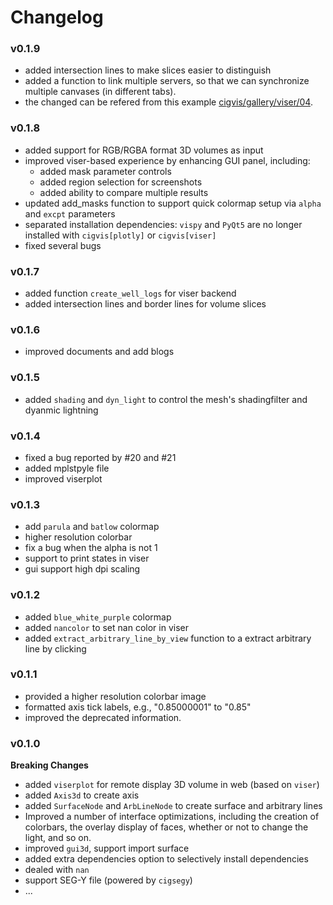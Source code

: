 # Changelog


### v0.1.9

- added intersection lines to make slices easier to distinguish
- added a function to link multiple servers, so that we can synchronize multiple canvases (in different tabs).
- the changed can be refered from this example [cigvis/gallery/viser/04](https://cigvis.readthedocs.io/en/latest/gallery/viser/04_comparison.html#sphx-glr-gallery-viser-04-comparison-py).


### v0.1.8

- added support for RGB/RGBA format 3D volumes as input
- improved viser-based experience by enhancing GUI panel, including:
    - added mask parameter controls
    - added region selection for screenshots
    - added ability to compare multiple results
- updated add_masks function to support quick colormap setup via `alpha` and `excpt` parameters
- separated installation dependencies: `vispy` and `PyQt5` are no longer installed with `cigvis[plotly]` or `cigvis[viser]`
- fixed several bugs


### v0.1.7

- added function `create_well_logs` for viser backend
- added intersection lines and border lines for volume slices


### v0.1.6

- improved documents and add blogs


### v0.1.5

- added `shading` and `dyn_light` to control the mesh's shadingfilter and dyanmic lightning


### v0.1.4

- fixed a bug reported by #20 and #21
- added mplstpyle file
- improved viserplot


### v0.1.3

- add `parula` and `batlow` colormap
- higher resolution colorbar
- fix a bug when the alpha is not 1
- support to print states in viser
- gui support high dpi scaling

### v0.1.2

- added `blue_white_purple` colormap
- added `nancolor` to set nan color in viser
- added `extract_arbitrary_line_by_view` function to a extract arbitrary line by clicking


### v0.1.1

- provided a higher resolution colorbar image
- formatted axis tick labels, e.g., "0.85000001" to "0.85"
- improved the deprecated information.


### v0.1.0

**Breaking Changes**

- added `viserplot` for remote display 3D volume in web (based on `viser`)
- added `Axis3d` to create axis
- added `SurfaceNode` and `ArbLineNode` to create surface and arbitrary lines
- Improved a number of interface optimizations, including the creation of colorbars, the overlay display of faces, whether or not to change the light, and so on.
- improved `gui3d`, support import surface
- added extra dependencies option to selectively install dependencies
- dealed with `nan`
- support SEG-Y file (powered by `cigsegy`)
- ...